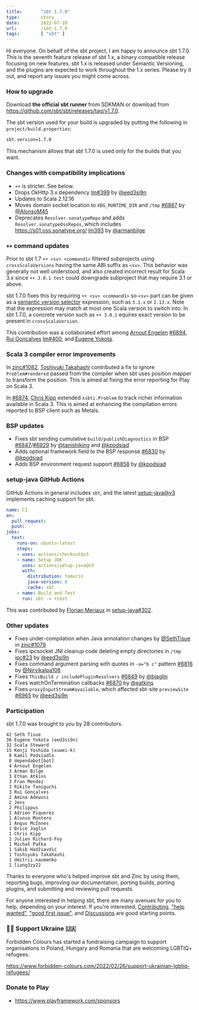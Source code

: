 ```yaml
---
title:       "sbt 1.7.0"
type:        story
date:        2022-07-10
url:         /sbt-1.7.0
tags:        [ "sbt" ]
---
```


Hi everyone. On behalf of the sbt project, I am happy to announce sbt 1.7.0. This is the seventh feature release of sbt 1.x, a binary compatible release focusing on new features. sbt 1.x is released under Semantic Versioning, and the plugins are expected to work throughout the 1.x series. Please try it out, and report any issues you might come across.

<!--more-->

### How to upgrade

Download **the official sbt runner** from SDKMAN or download from <https://github.com/sbt/sbt/releases/tag/v1.7.0>.

The sbt version used for your build is upgraded by putting the following in `project/build.properties`:

```bash
sbt.version=1.7.0
```

This mechanism allows that sbt 1.7.0 is used only for the builds that you want.

### Changes with compatibility implications

- `++` is stricter. See below.
- Drops OkHttp 3.x dependency [lm#399][lm399] by [@eed3si9n][@eed3si9n]
- Updates to Scala 2.12.16
- Moves domain socket location to `XDG_RUNTIME_DIR` and `/tmp` [#6887][6887] by [@AlonsoM45][@AlonsoM45]
- Deprecates `Resolver.sonatypeRepo` and adds `Resolver.sonatypeOssRepos`, which includes https://s01.oss.sonatype.org/ [lm393][lm393] by [@armanbilge][@armanbilge]

### `++` command updates

Prior to sbt 1.7 `++ <sv> <command1>` filtered subprojects using `crossScalaVersions` having the same ABI suffix as `<sv>`. This behavior was generally not well understood, and also created incorrect result for Scala 3.x since `++ 3.0.1 test` could downgrade subproject that may require 3.1 or above.

sbt 1.7.0 fixes this by requiring `++ <sv> <command1>` so `<sv>` part can be given as a [semantic version selector](https://github.com/npm/node-semver) expression, such as `3.1.x` or `2.13.x`. Note that the expression may match at most one Scala version to switch into. In sbt 1.7.0, a concrete version such as `++ 3.0.1` equires exact version to be present in `crossScalaVersion`.

This contribution was a collaborated effort among [Arnout Engelen](https://github.com/raboof) [#6894][6894], [Rui Gonçalves](https://github.com/ruippeixotog) [lm#400][lm400], and [Eugene Yokota](https://github.com/eed3si9n).

### Scala 3 compiler error improvements

In [zinc#1082][zinc1082], [Toshiyuki Takahashi](https://github.com/tototoshi) contributed a fix to ignore `Problem#rendered` passed from the compiler when sbt uses position mapper to transform the position. This is aimed at fixing the error reporting for Play on Scala 3.

In [#6874][6874], [Chris Kipp](https://github.com/ckipp01) extended `xsbti.Problem` to track richer information available in Scala 3. This is aimed at enhancing the compilation errors reported to BSP client such as Metals.

### BSP updates

- Fixes sbt sending cumulative `build/publishDiagnostics` in BSP [#6847][6847]/[#6929][6929] by [@tanishiking][@tanishiking] and [@kpodsiad][@kpodsiad]
- Adds optional framework field to the BSP response [#6830][6830] by [@kpodsiad][@kpodsiad]
- Adds BSP environment request support [#6858][6858] by [@kpodsiad][@kpodsiad]

### setup-java GitHub Actions

GitHub Actions in general includes `sbt`, and the latest [setup-java@v3](https://github.com/actions/setup-java) implements caching support for sbt.

```yaml
name: CI
on:
  pull_request:
  push:
jobs:
  test:
    runs-on: ubuntu-latest
    steps:
    - uses: actions/checkout@v3
    - name: Setup JDK
      uses: actions/setup-java@v3
      with:
        distribution: temurin
        java-version: 8
        cache: sbt
    - name: Build and Test
      run: sbt -v +test
```

This was contributed by [Florian Meriaux](https://github.com/fmeriaux) in [setup-java#302][setupjava302].

### Other updates

- Fixes under-compilation when Java annotation changes by [@SethTisue][@SethTisue] in [zinc#1079][zinc1079]
- Fixes ipcsocket JNI cleanup code deleting empty directories in `/tmp` [ipc#23][ipc23] by [@eed3si9n][@eed3si9n]
- Fixes command argument parsing with quotes in `-a="b c"` pattern [#6816][6816] by [@Nirvikalpa108][@Nirvikalpa108]
- Fixes `ThisBuild / includePluginResolvers` [#6849][6849] by [@bjaglin][@bjaglin]
- Fixes watchOnTermination callbacks [#6870][6870] by [@eatkins][@eatkins]
- Fixes `proxyInputStream#available`, which affected sbt-site `previewSite` [#6965][6965] by [@eed3si9n][@eed3si9n]

### Participation

sbt 1.7.0 was brought to you by 28 contributors.

```
42 Seth Tisue
36 Eugene Yokota (eed3si9n)
32 Scala Steward
15 Kenji Yoshida (xuwei-k)
 8 Kamil Podsiadlo
 8 dependabot[bot]
 4 Arnout Engelen
 3 Arman Bilge
 3 Ethan Atkins
 3 Fran Mendez
 3 Rikito Taniguchi
 3 Rui Gonçalves
 2 Amina Adewusi
 2 Jens
 2 Philippus
 1 Adrien Piquerez
 1 Alonso Montero
 1 Angus McInnes
 1 Brice Jaglin
 1 Chris Kipp
 1 Julien Richard-Foy
 1 Michał Pałka
 1 Sakib Hadžiavdić
 1 Toshiyuki Takahashi
 1 dmitrii.naumenko
 1 liang3zy22
```

Thanks to everyone who's helped improve sbt and Zinc by using them, reporting bugs, improving our documentation, porting builds, porting plugins, and submitting and reviewing pull requests.

For anyone interested in helping sbt, there are many avenues for you to help, depending on your interest. If you're interested, [Contributing](https://github.com/sbt/sbt/blob/develop/CONTRIBUTING.md), ["help wanted"](https://github.com/sbt/sbt/issues?q=is%3Aissue+is%3Aopen+label%3A%22help+wanted%22), ["good first issue"](https://github.com/sbt/sbt/issues?q=is%3Aissue+is%3Aopen+label%3A%22good+first+issue%22), and [Discussions](https://github.com/sbt/sbt/discussions/) are good starting points.

### 🏳️‍🌈 Support Ukraine 🇺🇦

Forbidden Colours has started a fundraising campaign to support organisations in Poland, Hungary and Romania that are welcoming LGBTIQ+ refugees.

<https://www.forbidden-colours.com/2022/02/26/support-ukrainian-lgbtiq-refugees/>

### Donate to Play

- https://www.playframework.com/sponsors

  [@eed3si9n]: https://github.com/eed3si9n
  [@Nirvikalpa108]: https://github.com/Nirvikalpa108
  [@adpi2]: https://github.com/adpi2
  [@er1c]: https://github.com/er1c
  [@eatkins]: https://github.com/eatkins
  [@dwijnand]: https://github.com/dwijnand
  [@kpodsiad]: https://github.com/kpodsiad
  [@bjaglin]: https://github.com/bjaglin
  [@tanishiking]: https://github.com/tanishiking
  [@AlonsoM45]: https://github.com/AlonsoM45
  [@armanbilge]: https://github.com/armanbilge
  [@SethTisue]: https://github.com/SethTisue
  [6814]: https://github.com/sbt/sbt/pull/6814
  [6816]: https://github.com/sbt/sbt/pull/6816
  [6830]: https://github.com/sbt/sbt/pull/6830
  [6849]: https://github.com/sbt/sbt/pull/6849
  [6847]: https://github.com/sbt/sbt/pull/6847
  [6874]: https://github.com/sbt/sbt/pull/6874
  [6870]: https://github.com/sbt/sbt/pull/6870
  [6858]: https://github.com/sbt/sbt/pull/6858
  [6887]: https://github.com/sbt/sbt/pull/6887
  [6894]: https://github.com/sbt/sbt/pull/6894
  [6929]: https://github.com/sbt/sbt/pull/6929
  [6965]: https://github.com/sbt/sbt/pull/6965
  [zinc1082]: https://github.com/sbt/zinc/pull/1082
  [zinc1079]: https://github.com/sbt/zinc/pull/1079
  [lm393]: https://github.com/sbt/librarymanagement/pull/393
  [lm399]: https://github.com/sbt/librarymanagement/pull/399
  [lm400]: https://github.com/sbt/librarymanagement/pull/400
  [ipc23]: https://github.com/sbt/ipcsocket/pull/23
  [setupjava302]: https://github.com/actions/setup-java/pull/302
